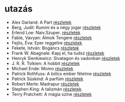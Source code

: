 # utazás

- Alex Garland: A Part [részletek](_details/Alex%20Garland.md#id_1269)
- Berg, Judit: Rumini és a négy jogar [részletek](_details/Berg%2C%20Judit.md#id_570)
- Erlend Loe: Naiv.Szuper. [részletek](_details/Erlend%20Loe.md#id_532)
- Fable, Vavyan: Álmok Tengere [részletek](_details/Fable%2C%20Vavyan.md#id_177)
- Fejős, Éva: Eper reggelire [részletek](_details/Fej%C5%91s%2C%20%C3%89va.md#id_17)
- Fekete, István: Bogáncs [részletek](_details/Fekete%2C%20Istv%C3%A1n.md#id_266)
- Frank W. Abagnale: Kapj el, ha tudsz [részletek](_details/Frank%20W.%20Abagnale.md#id_669)
- Henryk Sienkiewicz: Sivatagon és vadonban [részletek](_details/Henryk%20Sienkiewicz.md#id_382)
- J. R. R. Tolkien: A hobbit [részletek](_details/J.%20R.%20R.%20Tolkien.md#id_61)
- Michael Ende: Momo [részletek](_details/Michael%20Ende.md#id_1430)
- Patrick Rothfuss: A bölcs ember félelme [részletek](_details/Patrick%20Rothfuss.md#id_1029)
- Patrick Süskind: A parfüm [részletek](_details/Patrick%20S%C3%BCskind.md#id_408)
- Robert Merle: Madrapur [részletek](_details/Robert%20Merle.md#id_334)
- Stephen King: A talizmán [részletek](_details/Stephen%20King.md#id_549)
- Terry Pratchett: A mágia színe [részletek](_details/Terry%20Pratchett.md#id_696)